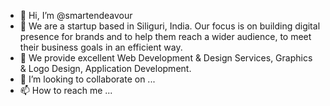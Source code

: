- 👋 Hi, I’m @smartendeavour
- 👀 We are a startup based in Siliguri, India. Our focus is on building digital presence for brands and to help them reach a wider audience, to meet their business goals in an efficient way. 
- 🌱 We provide excellent Web Development & Design Services, Graphics & Logo Design, Application Development.
- 💞️ I’m looking to collaborate on ...
- 📫 How to reach me ...

<!---
smartendeavour/smartendeavour is a ✨ special ✨ repository because its `README.md` (this file) appears on your GitHub profile.
You can click the Preview link to take a look at your changes.
--->

